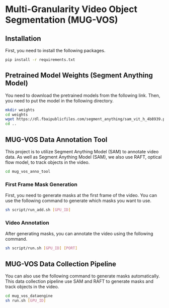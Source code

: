 # Multi-Granularity Video Object Segmentation (MUG-VOS)

## Installation
First, you need to install the following packages.
```bash
pip install -r requirements.txt
```

## Pretrained Model Weights (Segment Anything Model)
You need to download the pretrained models from the following link.
Then, you need to put the model in the following directory.
```bash
mkdir weights
cd weights
wget https://dl.fbaipublicfiles.com/segment_anything/sam_vit_h_4b8939.pth
cd ..
```

## MUG-VOS Data Annotation Tool
This project is to utilize Segment Anything Model (SAM) to annotate video data.
As well as Segment Anything Model (SAM), we also use RAFT, optical flow model, to track objects in the video.
```bash
cd mug_vos_anno_tool
```

### First Frame Mask Generation
First, you need to generate masks at the first frame of the video. You can use the following command to generate which masks you want to use.
```bash
sh script/run_add.sh [GPU_ID]
```

### Video Annotation
After generating masks, you can annotate the video using the following command.
```bash
sh script/run.sh [GPU_ID] [PORT]
```

## MUG-VOS Data Collection Pipeline
You can also use the following command to generate masks automatically. This data collection pipeline use SAM and RAFT to generate masks and track objects in the video.
```bash
cd mug_vos_dataengine
sh run.sh [GPU_ID]
```